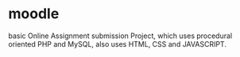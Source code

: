# moodle

basic Online Assignment submission Project, which uses procedural oriented PHP and MySQL,
also uses HTML, CSS and JAVASCRIPT.
